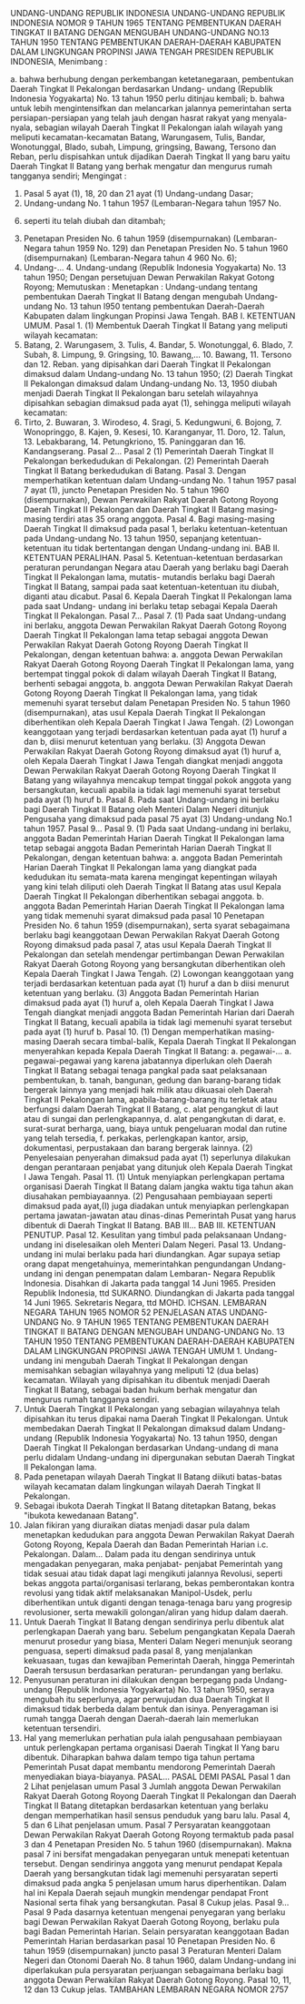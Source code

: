  UNDANG-UNDANG REPUBLIK INDONESIA UNDANG-UNDANG REPUBLIK INDONESIA NOMOR 9 TAHUN 1965 TENTANG PEMBENTUKAN DAERAH TINGKAT II BATANG DENGAN MENGUBAH UNDANG-UNDANG NO.13 TAHUN 1950 TENTANG PEMBENTUKAN DAERAH-DAERAH KABUPATEN DALAM LINGKUNGAN PROPINSI JAWA TENGAH PRESIDEN REPUBLIK INDONESIA,
Menimbang :

a. bahwa berhubung dengan perkembangan ketetanegaraan, pembentukan Daerah Tingkat II Pekalongan berdasarkan Undang- undang (Republik Indonesia Yogyakarta) No. 13 tahun 1950 perlu ditinjau kembali;
b. bahwa untuk lebih mengintensifkan dan melancarkan jalannya pemerintahan serta persiapan-persiapan yang telah jauh dengan hasrat rakyat yang menyala-nyala, sebagian wilayah Daerah Tingkat II Pekalongan ialah wilayah yang meliputi kecamatan-kecamatan Batang, Warungasem, Tulis, Bandar, Wonotunggal, Blado, subah, Limpung, gringsing, Bawang, Tersono dan Reban, perlu dispisahkan untuk dijadikan Daerah Tingkat II yang baru yaitu Daerah Tingkat II Batang yang berhak mengatur dan mengurus rumah tangganya sendiri;
Mengingat :

1. Pasal 5 ayat (1), 18, 20 dan 21 ayat (1) Undang-undang Dasar;
2. Undang-undang No. 1 tahun 1957 (Lembaran-Negara tahun 1957 No.
6) seperti itu telah diubah dan ditambah;
3. Penetapan Presiden No. 6 tahun 1959 (disempurnakan) (Lembaran- Negara tahun 1959 No. 129) dan Penetapan Presiden No. 5 tahun 1960 (disempurnakan) (Lembaran-Negara tahun 4 960 No. 6);
4. Undang-… 4. Undang-undang (Republik Indonesia Yogyakarta) No. 13 tahun 1950; Dengan persetujuan Dewan Perwakilan Rakyat Gotong Royong; Memutuskan : Menetapkan : Undang-undang tentang pembentukan Daerah Tingkat II Batang dengan mengubah Undang-undang No. 13 tahun l950 tentang pembentukan Daerah-Daerah Kabupaten dalam lingkungan Propinsi Jawa Tengah. BAB I. KETENTUAN UMUM. Pasal 1.
(1) Membentuk Daerah Tingkat II Batang yang meliputi wilayah kecamatan:
1. Batang, 2. Warungasem, 3. Tulis, 4. Bandar, 5. Wonotunggal, 6. Blado, 7. Subah, 8. Limpung, 9. Gringsing, 10. Bawang,… 10. Bawang, 11. Tersono dan 12. Reban. yang dipisahkan dari Daerah Tingkat II Pekalongan dimaksud dalam Undang-undang No. 13 tahun 1950;
(2) Daerah Tingkat II Pekalongan dimaksud dalam Undang-undang No. 13, 1950 diubah menjadi Daerah Tingkat II Pekalongan baru setelah wilayahnya dipisahkan sebagian dimaksud pada ayat (1), sehingga meliputi wilayah kecamatan:
1. Tirto, 2. Buwaran, 3. Wirodeso, 4. Sragi, 5. Kedungwuni, 6. Bojong, 7. Wonopringgo, 8. Kajen, 9. Kesesi, 10. Karanganyar, 11. Doro, 12. Talun, 13. Lebakbarang, 14. Petungkriono, 15. Paninggaran dan 16. Kandangserang. Pasal 2…
Pasal 2
(1) Pemerintah Daerah Tingkat II Pekalongan berkedudukan di Pekalongan.
(2) Pemerintah Daerah Tingkat II Batang berkedudukan di Batang. Pasal 3. Dengan memperhatikan ketentuan dalam Undang-undang No. 1 tahun 1957 pasal 7 ayat (1), juncto Penetapan Presiden No. 5 tahun 1960 (disempurnakan), Dewan Perwakilan Rakyat Daerah Gotong Royong Daerah Tingkat II Pekalongan dan Daerah Tingkat II Batang masing- masing terdiri atas 35 orang anggota. Pasal 4. Bagi masing-masing Daerah Tingkat II dimaksud pada pasal 1, berlaku ketentuan-ketentuan pada Undang-undang No. 13 tahun 1950, sepanjang ketentuan-ketentuan itu tidak bertentangan dengan Undang-undang ini. BAB II. KETENTUAN PERALIHAN. Pasal 5. Ketentuan-ketentuan berdasarkan peraturan perundangan Negara atau Daerah yang berlaku bagi Daerah Tingkat II Pekalongan lama, mutatis- mutandis berlaku bagi Daerah Tingkat II Batang, sampai pada saat ketentuan-ketentuan itu diubah, diganti atau dicabut. Pasal 6. Kepala Daerah Tingkat II Pekalongan lama pada saat Undang- undang ini berlaku tetap sebagai Kepala Daerah Tingkat II Pekalongan. Pasal 7… Pasal 7.
(1) Pada saat Undang-undang ini berlaku, anggota Dewan Perwakilan Rakyat Daerah Gotong Royong Daerah Tingkat II Pekalongan lama tetap sebagai anggota Dewan Perwakilan Rakyat Daerah Gotong Royong Daerah Tingkat II Pekalongan, dengan ketentuan bahwa:
a. anggota Dewan Perwakilan Rakyat Daerah Gotong Royong Daerah Tingkat II Pekalongan lama, yang bertempat tinggal pokok di dalam wilayah Daerah Tingkat II Batang, berhenti sebagai anggota, b. anggota Dewan Perwakilan Rakyat Daerah Gotong Royong Daerah Tingkat II Pekalongan lama, yang tidak memenuhi syarat tersebut dalam Penetapan Presiden No. 5 tahun 1960 (disempurnakan), atas usul Kepala Daerah Tingkat II Pekalongan diberhentikan oleh Kepala Daerah Tingkat I Jawa Tengah.
(2) Lowongan keanggotaan yang terjadi berdasarkan ketentuan pada ayat (1) huruf a dan b, diisi menurut ketentuan yang berlaku.
(3) Anggota Dewan Perwakilan Rakyat Daerah Gotong Royong dimaksud ayat (1) huruf a, oleh Kepala Daerah Tingkat I Jawa Tengah diangkat menjadi anggota Dewan Perwakilan Rakyat Daerah Gotong Royong Daerah Tingkat II Batang yang wilayahnya mencakup tempat tinggal pokok anggota yang bersangkutan, kecuali apabila ia tidak lagi memenuhi syarat tersebut pada ayat (1) huruf b. Pasal 8. Pada saat Undang-undang ini berlaku bagi Daerah Tingkat II Batang oleh Menteri Dalam Negeri ditunjuk Pengusaha yang dimaksud pada pasal 75 ayat (3) Undang-undang No.1 tahun 1957. Pasal 9… Pasal 9.
(1) Pada saat Undang-undang ini berlaku, anggota Badan Pemerintah Harian Daerah Tingkat II Pekalongan lama tetap sebagai anggota Badan Pemerintah Harian Daerah Tingkat II Pekalongan, dengan ketentuan bahwa:
a. anggota Badan Pemerintah Harian Daerah Tingkat II Pekalongan lama yang diangkat pada kedudukan itu semata-mata karena mengingat kepentingan wilayah yang kini telah diliputi oleh Daerah Tingkat II Batang atas usul Kepala Daerah Tingkat II Pekalongan diberhentikan sebagai anggota.
b. anggota Badan Pemerintah Harian Daerah Tingkat II Pekalongan lama yang tidak memenuhi syarat dimaksud pada pasal 10 Penetapan Presiden No. 6 tahun 1959 (disempurnakan), serta syarat sebagaimana berlaku bagi keanggotaan Dewan Perwakilan Rakyat Daerah Gotong Royong dimaksud pada pasal 7, atas usul Kepala Daerah Tingkat II Pekalongan dan setelah mendengar pertimbangan Dewan Perwakilan Rakyat Daerah Gotong Royong yang bersangkutan diberhentikan oleh Kepala Daerah Tingkat I Jawa Tengah.
(2) Lowongan keanggotaan yang terjadi berdasarkan ketentuan pada ayat (1) huruf a dan b diisi menurut ketentuan yang berlaku.
(3) Anggota Badan Pemerintah Harian dimaksud pada ayat (1) huruf a, oleh Kepala Daerah Tingkat I Jawa Tengah diangkat menjadi anggota Badan Pemerintah Harian dari Daerah Tingkat II Batang, kecuali apabila ia tidak lagi memenuhi syarat tersebut pada ayat (1) huruf b. Pasal 10.
(1) Dengan memperhatikan masing-masing Daerah secara timbal-balik, Kepala Daerah Tingkat II Pekalongan menyerahkan kepada Kepala Daerah Tingkat II Batang:
a. pegawai-… a. pegawai-pegawai yang karena jabatannya diperlukan oleh Daerah Tingkat II Batang sebagai tenaga pangkal pada saat pelaksanaan pembentukan, b. tanah, bangunan, gedung dan barang-barang tidak bergerak lainnya yang menjadi hak milik atau dikuasai oleh Daerah Tingkat II Pekalongan lama, apabila-barang-barang itu terletak atau berfungsi dalam Daerah Tingkat II Batang, c. alat pengangkut di laut atau di sungai dan perlengkapannya, d. alat pengangkutan di darat, e. surat-surat berharga, uang, biaya untuk pengeluaran modal dan rutine yang telah tersedia, f. perkakas, perlengkapan kantor, arsip, dokumentasi, perpustakaan dan barang bergerak lainnya.
(2) Penyelesaian penyerahan dimaksud pada ayat (1) seperlunya dilakukan dengan perantaraan penjabat yang ditunjuk oleh Kepala Daerah Tingkat I Jawa Tengah. Pasal 11.
(1) Untuk menyiapkan perlengkapan pertama organisasi Daerah Tingkat II Batang dalam jangka waktu tiga tahun akan diusahakan pembiayaannya.
(2) Pengusahaan pembiayaan seperti dimaksud pada ayat,(I) juga diadakan untuk menyiapkan perlengkapan pertama jawatan-jawatan atau dinas-dinas Pemerintah Pusat yang harus dibentuk di Daerah Tingkat II Batang. BAB III… BAB III. KETENTUAN PENUTUP. Pasal 12. Kesulitan yang timbul pada pelaksanaan Undang-undang ini diselesaikan oleh Menteri Dalam Negeri. Pasal 13. Undang-undang ini mulai berlaku pada hari diundangkan. Agar supaya setiap orang dapat mengetahuinya, memerintahkan pengundangan Undang-undang ini dengan penempatan dalam Lembaran- Negara Republik Indonesia. Disahkan di Jakarta pada tanggal 14 Juni 1965. Presiden Republik Indonesia, ttd SUKARNO. Diundangkan di Jakarta pada tanggal 14 Juni 1965. Sekretaris Negara, ttd MOHD. ICHSAN. LEMBARAN NEGARA TAHUN 1965 NOMOR 52 PENJELASAN ATAS UNDANG-UNDANG No. 9 TAHUN 1965 TENTANG PEMBENTUKAN DAERAH TINGKAT II BATANG DENGAN MENGUBAH UNDANG-UNDANG No. 13 TAHUN 1950 TENTANG PEMBENTUKAN DAERAH-DAERAH KABUPATEN DALAM LINGKUNGAN PROPINSI JAWA TENGAH UMUM 1. Undang-undang ini mengubah Daerah Tingkat II Pekalongan dengan memisahkan sebagian wilayahnya yang meliputi 12 (dua belas) kecamatan. Wilayah yang dipisahkan itu dibentuk menjadi Daerah Tingkat II Batang, sebagai badan hukum berhak mengatur dan mengurus rumah tangganya sendiri.
2. Untuk Daerah Tingkat II Pekalongan yang sebagian wilayahnya telah dipisahkan itu terus dipakai nama Daerah Tingkat II Pekalongan. Untuk membedakan Daerah Tingkat II Pekalongan dimaksud dalam Undang- undang (Republik Indonesia Yogyakarta) No. 13 tahun 1950, dengan Daerah Tingkat II Pekalongan berdasarkan Undang-undang di mana perlu didalam Undang-undang ini dipergunakan sebutan Daerah Tingkat II Pekalongan lama.
3. Pada penetapan wilayah Daerah Tingkat II Batang diikuti batas-batas wilayah kecamatan dalam lingkungan wilayah Daerah Tingkat II Pekalongan.
4. Sebagai ibukota Daerah Tingkat II Batang ditetapkan Batang, bekas "ibukota kewedanaan Batang".
5. Jalan fikiran yang diuraikan diatas menjadi dasar pula dalam menetapkan kedudukan para anggota Dewan Perwakilan Rakyat Daerah Gotong Royong, Kepala Daerah dan Badan Pemerintah Harian i.c. Pekalongan. Dalam… Dalam pada itu dengan sendirinya untuk mengadakan penyegaran, maka penjabat- penjabat Pemerintah yang tidak sesuai atau tidak dapat lagi mengikuti jalannya Revolusi, seperti bekas anggota partai/organisasi terlarang, bekas pemberontakan kontra revolusi yang tidak aktif melaksanakan Manipol-Usdek, perlu diberhentikan untuk diganti dengan tenaga-tenaga baru yang progresip revolusioner, serta mewakili golongan/aliran yang hidup dalam daerah.
6. Untuk Daerah Tingkat II Batang dengan sendirinya perlu dibentuk alat perlengkapan Daerah yang baru. Sebelum pengangkatan Kepala Daerah menurut prosedur yang biasa, Menteri Dalam Negeri menunjuk seorang penguasa, seperti dimaksud pada pasal 8, yang menjalankan kekuasaan, tugas dan kewajiban Pemerintah Daerah, hingga Pemerintah Daerah tersusun berdasarkan peraturan- perundangan yang berlaku.
7. Penyusunan peraturan ini dilakukan dengan berpegang pada Undang-undang (Republik Indonesia Yogyakarta) No. 13 tahun 1950, seraya mengubah itu seperlunya, agar perwujudan dua Daerah Tingkat II dimaksud tidak berbeda dalam bentuk dan isinya. Penyeragaman isi rumah tangga Daerah dengan Daerah-daerah lain memerlukan ketentuan tersendiri.
8. Hal yang memerlukan perhatian pula ialah pengusahaan pembiayaan untuk perlengkapan pertama organisasi Daerah Tingkat II Yang baru dibentuk. Diharapkan bahwa dalam tempo tiga tahun pertama Pemerintah Pusat dapat membantu mendorong Pemerintah Daerah menyediakan biaya-biayanya. PASAL… PASAL DEMI PASAL Pasal 1 dan 2 Lihat penjelasan umum
Pasal 3
Jumlah anggota Dewan Perwakilan Rakyat Daerah Gotong Royong Daerah Tingkat II Pekalongan dan Daerah Tingkat II Batang ditetapkan berdasarkan ketentuan yang berlaku dengan memperhatikan hasil sensus penduduk yang baru lalu. Pasal 4, 5 dan 6 Lihat penjelasan umum.
Pasal 7
Persyaratan keanggotaan Dewan Perwakilan Rakyat Daerah Gotong Royong termaktub pada pasal 3 dan 4 Penetapan Presiden No. 5 tahun 1960 (disempurnakan). Makna pasal 7 ini bersifat mengadakan penyegaran untuk menepati ketentuan tersebut. Dengan sendirinya anggota yang menurut pendapat Kepala Daerah yang bersangkutan tidak lagi memenuhi persyaratan seperti dimaksud pada angka 5 penjelasan umum harus diperhentikan. Dalam hal ini Kepala Daerah sejauh mungkin mendengar pendapat Front Nasional serta fihak yang bersangkutan.
Pasal 8
Cukup jelas. Pasal 9…
Pasal 9
Pada dasarnya ketentuan mengenai penyegaran yang berlaku bagi Dewan Perwakilan Rakyat Daerah Gotong Royong, berlaku pula bagi Badan Pemerintah Harian. Selain persyaratan keanggotaan Badan Pemerintah Harian berdasarkan pasal 10 Penetapan Presiden No. 6 tahun 1959 (disempurnakan) juncto pasal 3 Peraturan Menteri Dalam Negeri dan Otonomi Daerah No. 8 tahun 1960, dalam Undang-undang ini diperlakukan pula persyaratan perjuangan sebagaimana berlaku bagi anggota Dewan Perwakilan Rakyat Daerah Gotong Royong. Pasal 10, 11, 12 dan 13 Cukup jelas. TAMBAHAN LEMBARAN NEGARA NOMOR 2757